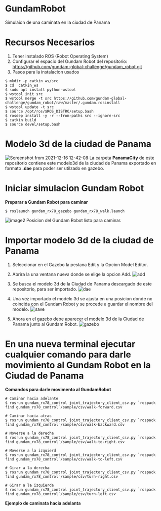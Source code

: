# GundamRobot

Simulaion de una caminata en la ciudad de Panama

Recursos Necesarios
===================
1. Tener instalado ROS (Robot Operating System)
2. Configurar el espacio del Gundam Robot del repositorio: https://github.com/gundam-global-challenge/gundam_robot.git
3. Pasos para la instalacion usados

```
$ mkdir -p catkin_ws/src
$ cd  catkin_ws
$ sudo apt install python-wstool
$ wstool init src
$ wstool merge -t src https://github.com/gundam-global-challenge/gundam_robot/raw/master/.gundam.rosinstall
$ wstool update -t src
$ source /opt/ros/$ROS_DISTRO/setup.bash
$ rosdep install -y -r --from-paths src --ignore-src
$ catkin build
$ source devel/setup.bash
```

Modelo 3d de la ciudad de Panama
================================

![Screenshot from 2021-12-16 12-42-08](https://user-images.githubusercontent.com/61398373/146422856-50b3904e-3feb-47b1-bea1-9e77ea6c6ba2.jpg)
La carpeta **PanamaCity** de este repositorio contiene este modelo3d de la ciudad de Panama exportado en formato **.dae** para poder ser utilzado en gazebo.


Iniciar simulacion Gundam Robot
==============================

**Preparar a Gundam Robot para caminar**
```
$ roslaunch gundam_rx78_gazebo gundam_rx78_walk.launch
```

![image2](https://user-images.githubusercontent.com/61398373/146424713-ed34cf68-3669-4dd8-9ffd-f151c7c0e042.jpg)
Posicion del Gundam Robot listo para caminar.


Importar modelo 3d de la ciudad de Panama
=========================================
1. Seleccionar en el Gazebo la pestana Edit y la Opcion Model Editor.


2. Abrira la una ventana nueva donde se elige la opcion Add.
![add](https://user-images.githubusercontent.com/61398373/146429069-0de84448-ffd6-4a1b-90f0-812feb3116ae.jpg)


3. Se busca el modelo 3d de la Ciudad de Panama descargado de este repositorio, para ser importado.
![dae](https://user-images.githubusercontent.com/61398373/146429342-31f400a8-0e9b-46e5-a507-89bc4e66f197.jpg)


4. Una vez importado el modelo 3d se ajusta en una posicion donde no coincida con el Gundam Robot y se procede a guardar el nombre del modelo.
![save](https://user-images.githubusercontent.com/61398373/146429530-9cce062f-9094-4610-938d-84e0612bbc9d.jpg)


5. Ahora en el gazebo debe aparecer el modelo 3d de la Ciudad de Panama junto al Gundam Robot.
![gazebo](https://user-images.githubusercontent.com/61398373/146430675-39921b90-88f9-488d-a2e0-02b5b59b58b9.jpg)



En una nueva terminal ejecutar cualquier comando para darle movimiento al Gundam Robot en la Ciudad de Panama
============================================================================================
**Comandos para darle movimento al GundamRobot**
```
# Caminar hacia adelante
$ rosrun gundam_rx78_control joint_trajectory_client_csv.py `rospack find gundam_rx78_control`/sample/csv/walk-forward.csv

# Caminar hacia atras
$ rosrun gundam_rx78_control joint_trajectory_client_csv.py `rospack find gundam_rx78_control`/sample/csv/walk-backward.csv

# Moverse a la derecha
$ rosrun gundam_rx78_control joint_trajectory_client_csv.py `rospack find gundam_rx78_control`/sample/csv/walk-to-right.csv

# Moverse a la izquierd
$ rosrun gundam_rx78_control joint_trajectory_client_csv.py `rospack find gundam_rx78_control`/sample/csv/walk-to-left.csv

# Girar a la derecha
$ rosrun gundam_rx78_control joint_trajectory_client_csv.py `rospack find gundam_rx78_control`/sample/csv/turn-right.csv

# Girar a la izquierda
$ rosrun gundam_rx78_control joint_trajectory_client_csv.py `rospack find gundam_rx78_control`/sample/csv/turn-left.csv
```

**Ejemplo de caminata hacia adelanta**



